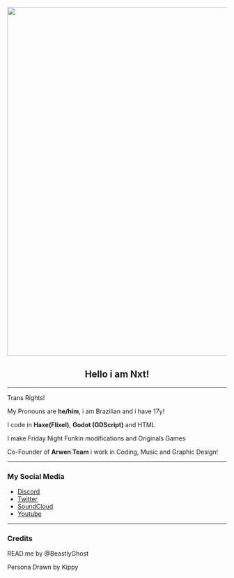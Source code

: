 <p align="center">
  <img src="https://cdn.discordapp.com/attachments/884232603874508821/1135760339221356675/banner.png" width="800"/></a>
  <h2 align="center">Hello i am Nxt!</h2>
</p>

----------------------------------------------

Trans Rights!

My Pronouns are **he/him**, i am Brazilian and i have 17y!

I code in **Haxe(Flixel)**, **Godot (GDScript)** and HTML

I make Friday Night Funkin modifications and Originals Games

Co-Founder of **Arwen Team** i work in Coding, Music and Graphic Design!

----------------------------------------------
### My Social Media

* [Discord](discord.com/users/NxtVithor)
* [Twitter](https://twitter.com/NxtVithor)
* [SoundCloud](https://Soundcloud.com/NxtVithor)
* [Youtube](https://Youtube.com/NxtVithor)

----------------------------------------------
### Credits

READ.me by @BeastlyGhost

Persona Drawn by Kippy

